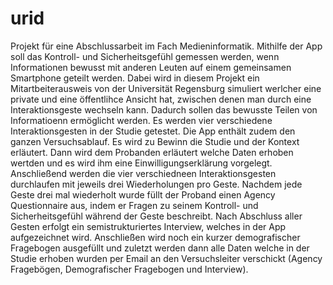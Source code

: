 # urid

Projekt für eine Abschlussarbeit im Fach Medieninformatik. Mithilfe der App soll das Kontroll- und Sicherheitsgefühl gemessen werden, wenn Informationen bewusst mit anderen Leuten auf einem gemeinsamen Smartphone geteilt werden. Dabei wird in diesem Projekt ein Mitartbeiterausweis von der Universität Regensburg simuliert werlcher eine private und eine öffentlihce Ansicht hat, zwischen denen man durch eine Interaktionsgeste wechseln kann. Dadurch sollen das bewusste Teilen von Informatioenn ermöglicht werden. Es werden vier verschiedene Interaktionsgesten in der Studie getestet. Die App enthält zudem den ganzen Versuchsablauf. Es wird zu Bewinn die Studie und der Kontext erläutert. Dann wird dem Probanden erläutert welche Daten erhoben wertden und es wird ihm eine Einwilligungserklärung vorgelegt. Anschließend werden die vier verschiedneen Interaktionsgesten durchlaufen mit jeweils drei Wiederholungen pro Geste. Nachdem jede Geste drei mal wiederholt wurde füllt der Proband einen Agency Questionnaire aus, indem er Fragen zu seinem Kontroll- und Sicherheitsgefühl während der Geste beschreibt. Nach Abschluss aller Gesten erfolgt ein semistrukturiertes Interview, welches in der App aufgezeichnet wird. Anschließen wird noch ein kurzer demografischer Fragebogen ausgefüllt und zuletzt werden dann alle Daten welche in der Studie erhoben wurden per Email an den Versuchsleiter verschickt (Agency Fragebögen, Demografischer Fragebogen und Interview). 